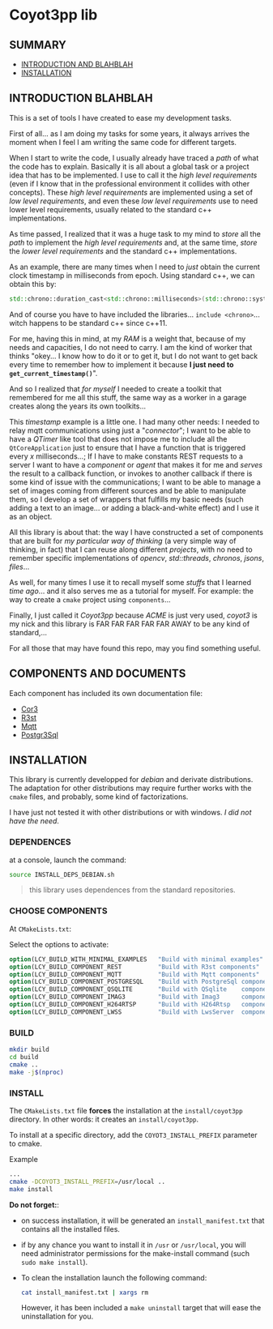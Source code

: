 # Coyot3pp lib


## SUMMARY

* [INTRODUCTION AND BLAHBLAH](#introduction-blahblah)
* [INSTALLATION](#installation)


## INTRODUCTION BLAHBLAH

This is a set of tools I have created to ease my development tasks.

First of all... as I am doing my tasks for some years, it always arrives the moment when I feel I am writing the same code for different targets.

When I start to write the code, I usually already have traced a *path* of what the code has to explain. Basically it is all about a global task or a project idea that has to be implemented. I use to call it the *high level requirements* (even if I know that in the professional environment it collides with other concepts). These *high level requirements* are implemented using a set of *low level requirements*, and even these *low level requirements* use to need lower level requirements, usually related to the standard c++ implementations.

As time passed, I realized that it was a huge task to my mind to *store* all the *path* to implement the *high level requirements* and, at the same time, *store* the *lower level requirements* and the standard c++ implementations.

As an example, there are many times when I need to *just* obtain the current clock timestamp in milliseconds from epoch. Using standard c++, we can obtain this by:

```cpp
std::chrono::duration_cast<std::chrono::milliseconds>(std::chrono::system_clock::now().time_since_epoch()).count();
```

And of course you have to have included the libraries... `include <chrono>`... witch happens to be standard c++ since c++11.

For me, having this in mind, at my *RAM* is a weight that, because of my needs and capacities, I do not need to carry. I am the kind of worker that thinks "okey... I know how to do it or to get it, but I do not want to get back every time to remember how to implement it because **I just need to `get_current_timestamp()`**".

And so I realized that *for myself* I needed to create a toolkit that remembered for me all this stuff, the same way as a worker in a garage creates along the years its own toolkits...

This *timestamp* example is a little one. I had many other needs: I needed to relay mqtt communications using just a "*connector*"; I want to be able to have a *QTimer* like tool that does not impose me to include all the `QtCoreApplication` just to ensure that I have a function that is triggered every *x* milliseconds...; If I have to make constants REST requests to a server I want to have a *component* or *agent* that makes it for me and *serves* the result to a callback function, or invokes to another callback if there is some kind of issue with the communications; I want to be able to manage a set of images coming from different sources and be able to manipulate them, so I develop a set of wrappers that fulfills my basic needs (such adding a text to an image... or adding a black-and-white effect) and I use it as an object.

All this library is about that: the way I have constructed a set of components that are built for *my particular way of thinking* (a very simple way of thinking, in fact) that I can reuse along different *projects*, with no need to remember specific implementations of *opencv*, *std::threads*, *chronos*, *jsons*, *files*...

As well, for many times I use it to recall myself some *stuffs* that I learned *time ago*... and it also serves me as a tutorial for myself. For example: the way to create a `cmake` project using `components`...

Finally, I just called it *Coyot3pp* because *ACME* is just very used, *coyot3* is my nick and this library is FAR FAR FAR FAR FAR AWAY to be any kind of standard,...

For all those that may have found this repo, may you find something useful.

## COMPONENTS AND DOCUMENTS

Each component has included its own documentation file:

* [Cor3](./cor3/doc/README.md)
* [R3st](./communication/rest_connector/README.md)
* [Mqtt](./communication/mqtt/README.md)
* [Postgr3Sql](./database/postgresql/README.md)

## INSTALLATION

This library is currently developped for *debian* and derivate distributions. The adaptation for other distributions may require further works with the `cmake` files, and probably, some kind of factorizations.

I have just not tested it with other distributions or with windows. *I did not have the need*.

### DEPENDENCES

at a console, launch the command:

```bash
source INSTALL_DEPS_DEBIAN.sh
```

> this library uses dependences from the standard repositories.

### CHOOSE COMPONENTS

At `CMakeLists.txt`: 

Select the options to activate:

```cmake
option(LCY_BUILD_WITH_MINIMAL_EXAMPLES   "Build with minimal examples"       ON)
option(LCY_BUILD_COMPONENT_REST          "Build with R3st components"        OFF)
option(LCY_BUILD_COMPONENT_MQTT          "Build with Mqtt components"        ON)
option(LCY_BUILD_COMPONENT_POSTGRESQL    "Build with PostgreSql components"  OFF)
option(LCY_BUILD_COMPONENT_QSQLITE       "Build with QSqlite    components"  ON)
option(LCY_BUILD_COMPONENT_IMAG3         "Build with Imag3      components"  OFF)
option(LCY_BUILD_COMPONENT_H264RTSP      "Build with H264Rtsp   components"  ON)
option(LCY_BUILD_COMPONENT_LWSS          "Build with LwsServer  components"  OFF)
```

### BUILD

```bash
mkdir build
cd build
cmake ..
make -j$(nproc)
``` 

### INSTALL

The `CMakeLists.txt` file **forces** the installation at the `install/coyot3pp` directory. In other words: it creates an `install/coyot3pp`.

To install at a specific directory, add the `COYOT3_INSTALL_PREFIX` parameter to cmake.

Example
```bash
...
cmake -DCOYOT3_INSTALL_PREFIX=/usr/local ..
make install
```

**Do not forget:**:

* on success installation, it will be generated an `install_manifest.txt` that contains all the installed files.
* if by any chance you want to install it in `/usr` or `/usr/local`, you will need administrator permissions for the make-install command (such `sudo make install`).
* To clean the installation launch the following command:
  
  ```bash
  cat install_manifest.txt | xargs rm
  ```
  
  However, it has been included a `make uninstall` target that will ease the uninstallation for you.



